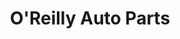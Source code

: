 ---
title: "O'Reilly Auto Parts"
url: /phoenix/oreilly-auto-parts-west-van-buren-street/
shop: car parts
---